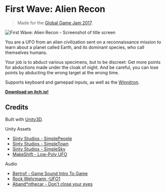 # First Wave: Alien Recon

> Made for the [Global Game Jam 2017](http://globalgamejam.org/2017/games/first-wave-alien-recon).

![First Wave: Alien Recon - Screenshot of title screen](https://jbroadway.github.io/first-wave-alien-recon/first-wave-screenshot.png)

You are a UFO from an alien civilization sent on a reconnaissance mission to
learn about a planet called Earth, and its dominant species, who call themselves
humans.

Your job is to abduct various specimens, but to be discreet: Get more points
for abductions made under the cloak of night. And be careful, you can lose
points by abducting the wrong target at the wrong time.

Supports keyboard and gamepad inputs, as well as the [Winnitron](http://winnitron.com/).

**[Download on itch.io!](https://jbroadway.itch.io/first-wave-alien-recon)**

## Credits

Built with [Unity3D](https://unity3d.com).

Unity Assets

* [Sinty Studios - SimplePeople](https://www.assetstore.unity3d.com/en/#!/content/15126) 
* [Sinty Studios - SimpleTown](https://www.assetstore.unity3d.com/en/#!/content/43500)
* [Sinty Studios - SimpleSky](https://www.assetstore.unity3d.com/en/#!/content/42373)
* [MakeShift - Low-Poly UFO](https://www.assetstore.unity3d.com/en/#!/content/71159)

Audio

* [Bertrof - Game Sound Intro To Game](https://www.freesound.org/people/Bertrof/sounds/131659/)
* [Rock Wehrmann -UFO1](https://www.freesound.org/people/rockwehrmann/sounds/72447/)
* [Aband*nthecar - Don't close your eyes](http://www.abandonthecar.com)
